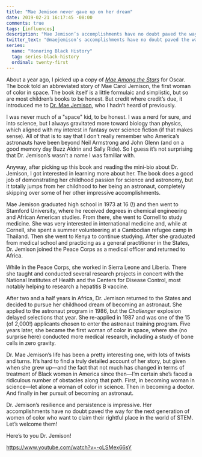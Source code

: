 ```yaml
---
title: "Mae Jemison never gave up on her dream"
date: 2019-02-21 16:17:45 -08:00
comments: true
tags: [influences]
description: "Mae Jemison’s accomplishments have no doubt paved the way for the next generation of women of color who want to claim their rightful place in the world of STEM"
twitter_text: "@maejemison’s accomplishments have no doubt paved the way for the next generation of women of color who want to claim their rightful place in the world of STEM"
series:
  name: "Honoring Black History"
  tag: series-black-history
  ordinal: twenty-first
---
```


About a year ago, I picked up a copy of [<cite>Mae Among the Stars</cite>](https://www.goodreads.com/book/show/34907235-mae-among-the-stars) for Oscar. The book told an abbreviated story of Mae Carol Jemison, the first woman of color in space. The book itself is a little formulaic and simplistic, but so are most children’s books to be honest. But credit where credit’s due, it introduced me to [Dr. Mae Jemison](https://twitter.com/maejemison), who I hadn’t heard of previously.

<!-- more -->

I was never much of a "space" kid, to be honest. I was a nerd for sure, and into science, but I always gravitated more toward biology than physics, which aligned with my interest in fantasy over science fiction (if that makes sense). All of that is to say that I don’t really remember who America’s astronauts have been beyond Neil Armstrong and John Glenn (and on a good memory day Buzz Aldrin and Sally Ride). So I guess it’s not surprising that Dr. Jemison’s wasn’t a name I was familiar with.

Anyway, after picking up this book and reading the mini-bio about Dr. Jemison, I got interested in learning more about her. The book does a good job of demonstrating her childhood passion for science and astronomy, but it totally jumps from her childhood to her being an astronaut, completely skipping over some of her other impressive accomplishments.

Mae Jemison graduated high school in 1973 at 16 (!) and then went to Stamford University, where he received degrees in chemical engineering and African American studies. From there, she went to Cornell to study medicine. She was very interested in international medicine and, while at Cornell, she spent a summer volunteering at a Cambodian refugee camp in Thailand. Then she went to Kenya to continue studying. After she graduated from medical school and practicing as a general practitioner in the States, Dr. Jemison joined the Peace Corps as a medical officer and returned to Africa.

While in the Peace Corps, she worked in Sierra Leone and Liberia. There she taught and conducted several research projects in concert with the National Institutes of Health and the Centers for Disease Control, most notably helping to research a hepatitis B vaccine.

After two and a half years in Africa, Dr. Jemison returned to the States and decided to pursue her childhood dream of becoming an astronaut. She applied to the astronaut program in 1986, but the <cite>Challenger</cite> explosion delayed selections that year. She re-applied in 1987 and was one of the 15 (of 2,000!) applicants chosen to enter the astronaut training program. Five years later, she became the first woman of color in space, where she (no surprise here) conducted more medical research, including a study of bone cells in zero gravity.

Dr. Mae Jemison’s life has been a pretty interesting one, with lots of twists and turns. It’s hard to find a truly detailed account of her story, but given when she grew up—and the fact that not much has changed in terms of treatment of Black women in America since then—I’m certain she’s faced a ridiculous number of obstacles along that path. First, in becoming woman in science—let alone a woman of color in science. Then in becoming a doctor. And finally in her pursuit of becoming an astronaut.

Dr. Jemison’s resilience and persistence is impressive. Her accomplishments have no doubt paved the way for the next generation of women of color who want to claim their rightful place in the world of STEM. Let’s welcome them!

Here’s to you Dr. Jemison!

https://www.youtube.com/watch?v=-oLSMex66sY

